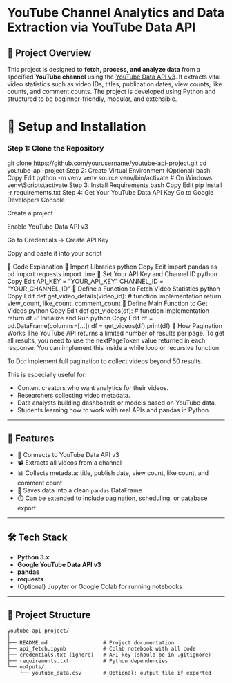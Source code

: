 # YouTube Channel Analytics and Data Extraction via YouTube Data API

## 📌 Project Overview

This project is designed to **fetch, process, and analyze data** from a specified **YouTube channel** using the [YouTube Data API v3](https://developers.google.com/youtube/v3). It extracts vital video statistics such as video IDs, titles, publication dates, view counts, like counts, and comment counts. The project is developed using Python and structured to be beginner-friendly, modular, and extensible.

# 🔑 Setup and Installation

### Step 1: Clone the Repository

git clone https://github.com/yourusername/youtube-api-project.git
cd youtube-api-project
Step 2: Create Virtual Environment (Optional)
bash
Copy
Edit
python -m venv venv
source venv/bin/activate  # On Windows: venv\Scripts\activate
Step 3: Install Requirements
bash
Copy
Edit
pip install -r requirements.txt
Step 4: Get Your YouTube Data API Key
Go to Google Developers Console

Create a project

Enable YouTube Data API v3

Go to Credentials → Create API Key

Copy and paste it into your script

🔧 Code Explanation
📂 Import Libraries
python
Copy
Edit
import pandas as pd
import requests
import time
🔐 Set Your API Key and Channel ID
python
Copy
Edit
API_KEY = "YOUR_API_KEY"
CHANNEL_ID = "YOUR_CHANNEL_ID"
🔁 Define a Function to Fetch Video Statistics
python
Copy
Edit
def get_video_details(video_id):
    # function implementation
    return view_count, like_count, comment_count
🔁 Define Main Function to Get Videos
python
Copy
Edit
def get_videos(df):
    # function implementation
    return df
✅ Initialize and Run
python
Copy
Edit
df = pd.DataFrame(columns=[...])
df = get_videos(df)
print(df)
🧠 How Pagination Works
The YouTube API returns a limited number of results per page. To get all results, you need to use the nextPageToken value returned in each response. You can implement this inside a while loop or recursive function.

To Do:
Implement full pagination to collect videos beyond 50 results.

This is especially useful for:

- Content creators who want analytics for their videos.
- Researchers collecting video metadata.
- Data analysts building dashboards or models based on YouTube data.
- Students learning how to work with real APIs and pandas in Python.

---

## 🚀 Features

- 🔌 Connects to YouTube Data API v3
- 📽️ Extracts all videos from a channel
- 📊 Collects metadata: title, publish date, view count, like count, and comment count
- 🧹 Saves data into a clean `pandas` DataFrame
- ⏱️ Can be extended to include pagination, scheduling, or database export

---

## 🛠️ Tech Stack

- **Python 3.x**
- **Google YouTube Data API v3**
- **pandas**
- **requests**
- (Optional) Jupyter or Google Colab for running notebooks

---

## 📁 Project Structure

```plaintext
youtube-api-project/
│
├── README.md                  # Project documentation
├── api_fetch.ipynb            # Colab notebook with all code
├── credentials.txt (ignore)   # API key (should be in .gitignore)
├── requirements.txt           # Python dependencies
└── outputs/
    └── youtube_data.csv       # Optional: output file if exported
